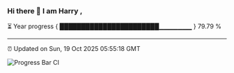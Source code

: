 ### Hi there 👋 I am Harry , 

⏳ Year progress { ███████████████████████▁▁▁▁▁▁▁ } 79.79 %

---

⏰ Updated on Sun, 19 Oct 2025 05:55:18 GMT

![Progress Bar CI](https://github.com/duykhang68/duykhang68/workflows/Progress%20Bar%20CI/badge.svg)
